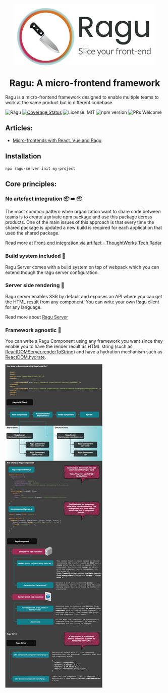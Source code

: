 <p align="center" style="color: #343a40">
  <p align="center" >
    <img src="repository-assets/logo.png" alt="Ragu" align="center">
  </p>
  <h1 align="center">Ragu: A micro-frontend framework</h1>
</p>

Ragu is a micro-frontend framework designed to enable multiple teams to
work at the same product but in different codebase.

![Ragu](https://github.com/carlosmaniero/ragu/workflows/Ragu/badge.svg)
[![Coverage Status](https://coveralls.io/repos/github/carlosmaniero/ragu/badge.svg?branch=main)](https://coveralls.io/github/carlosmaniero/ragu?branch=main)
![License: MIT](https://img.shields.io/badge/License-MIT-blue.svg) 
![npm version](https://badge.fury.io/js/ragu-server.svg)
![PRs Welcome](https://img.shields.io/badge/PRs-welcome-brightgreen.svg)

## Articles:

- [Micro-frontends with React, Vue and Ragu](https://medium.com/@carlosmaniero/micro-frontends-with-react-vue-and-ragu-c5a2e3ecc2ab)


## Installation

```shell script
npx ragu-server init my-project
```

## Core principles:

### No artefact integration 📦 ➡️ 📦 
The most common pattern when organization want to share code between teams 
is to create a private npm package and use this package across products. 
One of the main issues of this approach is that every time the shared package 
is updated a new build is required for each application that used the shared package.

Read more at
[Front-end integration via artifact - ThoughtWorks Tech Radar](https://www.thoughtworks.com/en/radar/techniques/front-end-integration-via-artifact)


### Build system included 🚚
Ragu Server comes with a build system on top of webpack which you can extend
though the ragu server configuration.


### Server side rendering 📄
Ragu server enables SSR by default and exposes an API where you can get
the HTML result from any component. You can write your own Ragu client 
for any language.

Read more about [Ragu Server](https://github.com/carlosmaniero/ragu/tree/main/ragu-server)

### Framework agnostic 🧩
You can write a Ragu Component using any framework you want since they enable you to have the render result as HTML
string (such as [ReactDOMServer.renderToString](https://reactjs.org/docs/react-dom-server.html#rendertostring)) 
and have a hydration mechanism such as [ReactDOM.hydrate](https://reactjs.org/docs/react-dom.html#hydrate).


![Ragu Repository](./repository-assets/ragu-architecture.png)
